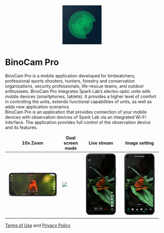 <p align="center"><img width="128" height="128" src="res/ic_launcher-playstore.png"></p>

# BinoCam Pro
BinoCam Pro is a mobile application developed for birdwatchers, professional sports shooters, hunters, forestry and conservation organizations, security professionals, life-rescue teams, and outdoor enthusiasts. BinoCam Pro integrates Spark Lab’s electro-optic units with mobile devices (smartphones, tablets). It provides a higher level of comfort in controlling the units, extends functional capabilities of units, as well as adds new application scenarios.  
BinoCam Pro is an application that provides connection of your mobile devices with observation devices of Spark Lab via an integrated Wi-Fi interface. The application provides full control of the observation device and its features.

<style>td, th {border: none!important;}</style>
10x Zoom | Dual screen mode | Live stream | Image setting
--- | --- | --- | ---
![](res/screenshot1_framed.png)|![](res/screenshot2_framed.png)|![](res/screenshot3_framed.png)|![](res/screenshot5_framed.png)

[Terms of Use](https://sparklabdev.github.io/legal/terms) and [Privacy Policy](https://sparklabdev.github.io/legal/privacy)
